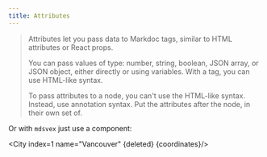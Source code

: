 ```yaml
---
title: Attributes
---
```


> Attributes let you pass data to Markdoc tags, similar to HTML attributes or React props.
>
> You can pass values of type: number, string, boolean, JSON array, or JSON object, either directly or using variables. With a tag, you can use HTML-like syntax.
>
> To pass attributes to a node, you can't use the HTML-like syntax. Instead, use annotation syntax. Put the attributes after the node, in their own set of.

Or with `mdsvex` just use a component:

<script>
  import City from "$lib/components/docs/City.svelte"
  let coordinates = [1 ,2, 3]
  let deleted = false
</script>

<City index=1 name="Vancouver" {deleted} {coordinates}/>
